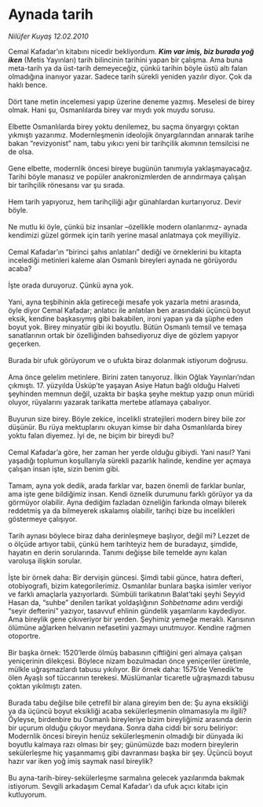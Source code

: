 # Aynada tarih

*Nilüfer Kuyaş 12.02.2010*

<div class="taraf_structure_2col_1zq">
<div class="margen_n">



 <p>Cemal Kafadar’ın kitabını nicedir bekliyordum. <b><i>Kim var imiş, biz burada yoğ iken</i></b> (Metis Yayınları) tarih bilincinin tarihini yapan bir çalışma. Ama buna meta-tarih ya da üst-tarih demeyeceğiz, çünkü tarihin böyle üstü altı falan olmadığına inanıyor yazar. Sadece tarih sürekli yeniden yazılır diyor. Çok da haklı bence. <br/><br/>Dört tane metin incelemesi yapıp üzerine deneme yazmış. Meselesi de birey olmak. Hani şu, Osmanlılarda birey var mıydı yok muydu sorusu. <br/><br/>Elbette Osmanlılarda birey yoktu denilemez, bu saçma önyargıyı çoktan yıkmıştı yazarımız. Modernleşmenin ideolojik önyargılarından arınarak tarihe bakan “revizyonist” nam, tabu yıkıcı yeni bir tarihçilik akımının temsilcisi ne de olsa. <br/><br/>Gene elbette, modernlik öncesi bireye bugünün tanımıyla yaklaşmayacağız. Tarihi böyle manasız ve popüler anakronizmlerden de arındırmaya çalışan bir tarihçilik rönesansı var şu sırada. <br/><br/>Hem tarih yapıyoruz, hem tarihçiliği ağır günahlardan kurtarıyoruz. Devir böyle. <br/><br/>Ne mutlu ki öyle, çünkü biz insanlar –özellikle modern olanlarımız- aynada kendimizi güzel görmek için tarih yerine masal anlatmaya çok meyilliyiz. <br/><br/>Cemal Kafadar’ın “birinci şahıs anlatıları” dediği ve örneklerini bu kitapta incelediği metinleri kaleme alan Osmanlı bireyleri aynada ne görüyordu acaba? <br/><br/>İşte orada duruyoruz. Çünkü ayna yok. <br/><br/>Yani, ayna teşbihinin akla getireceği mesafe yok yazarla metni arasında, öyle diyor Cemal Kafadar; anlatıcı ile anlatılan ben arasındaki üçüncü boyut eksik, kendine başkasıymış gibi bakabilen, ironi yapan ya da şüphe eden boyut yok. Birey minyatür gibi iki boyutlu. Bütün Osmanlı temsil ve temaşa sanatlarının ortak bir özelliğinden bahsediyoruz diye de gözlem yapıyor geçerken. <br/><br/>Burada bir ufuk görüyorum ve o ufukta biraz dolanmak istiyorum doğrusu. <br/><br/>Ama önce gelelim metinlere. Birini zaten tanıyoruz. İlkin Oğlak Yayınları’ndan çıkmıştı. 17. yüzyılda Üsküp’te yaşayan Asiye Hatun bağlı olduğu Halveti şeyhinden memnun değil, uzakta bir başka şeyhe mektup yazıp onun müridi oluyor, rüyalarını yazarak tarikatta mertebe atlamaya çabalıyor. <br/><br/>Buyurun size birey. Böyle zekice, incelikli stratejileri modern birey bile zor düşünür. Bu rüya mektuplarını okuyan kimse bir daha Osmanlılarda birey yoktu falan diyemez. İyi de, ne biçim bir bireydi bu? <br/><br/>Cemal Kafadar’a göre, her zaman her yerde olduğu gibiydi. Yani nasıl? Yani yaşadığı toplumun koşullarıyla sürekli pazarlık halinde, kendine yer açmaya çalışan insan işte, sizin benim gibi. <br/><br/>Tamam, ayna yok dedik, arada farklar var, bazen önemli de farklar bunlar, ama işte gene bildiğimiz insan. Kendi öznelik durumunu farklı görüyor ya da görmüyor olabilir. Ayna dediğim fazladan özneliğin farkında olmayı bilerek reddetmiş ya da bilmeyerek ıskalamış olabilir, tarihçi bize bu incelikleri göstermeye çalışıyor. <br/><br/>Tarih aynası böylece biraz daha derinleşmeye başlıyor, değil mi? Lezzet de o ölçüde artıyor tabii, çünkü hem tarihteyiz hem de buradayız, şimdide, hayatın en derin sorularında. Tanımı değişse bile temelde aynı kalan varoluşa ilişkin sorular. <br/><br/>İşte bir örnek daha: Bir dervişin güncesi. Şimdi tabii günce, hatıra defteri, otobiyografi, bizim kategorilerimiz. Osmanlılar bunlara başka isimler veriyor ve farklı amaçlarla yazıyorlardı. Sümbüli tarikatının Balat’taki şeyhi Seyyid Hasan da, “suhbe” denilen tarikat yoldaşlığının <i>Sohbetname</i> adını verdiği “seyir defterini” yazıyor, tasavvuf ehlinin gündelik yaşamlarını kaydediyor. Ama bireylik gene çıkıveriyor bir yerden. Şeyhimiz yemeğe meraklı. Karısının ölümüne ağlarken helvanın nefasetini yazmayı unutmuyor. Kendine rağmen otoportre. <br/><br/>Bir başka örnek: 1520’lerde ölmüş babasının çiftliğini geri almaya çalışan yeniçerinin dilekçesi. Böylece nizam bozulmadan önce yeniçeriler üretimle, mülkle uğraşmazlardı tabusu yıkılıyor. Bir örnek daha: 1575’de Venedik’te ölen Ayaşlı sof tüccarının terekesi. Müslümanlar ticaretle uğraşmazdı tabusu çoktan yıkılmıştı zaten. <br/><br/>Burada tabu değilse bile çetrefil bir alana gireyim ben de: Şu ayna eksikliği ya da üçüncü boyut eksikliği acaba sekülerleşmenin olmamasıyla mı ilgili? Öyleyse, birdenbire bu Osmanlı bireyleriye bizim bireyliğimiz arasında derin bir uçurum olduğu çıkıyor meydana. Sonra daha ciddi bir soru beliriyor: Modernlik öncesi bireyin henüz sekülerleşmenin olmadığı bir dünyada iki boyutlu kalmaya razı olması bir şey; günümüzde bazı modern bireylerin sekülerleşme hiç yaşanmamış gibi davranması başka bir şey. Üçüncü boyut hazır var iken yoğ imiş saymak nasıl bireylik? <br/><br/>Bu ayna-tarih-birey-sekülerleşme sarmalına gelecek yazılarımda bakmak istiyorum. Sevgili arkadaşım Cemal Kafadar’ı da ufuk açıcı kitabı için kutluyorum.</p>
<br/>
<br/>
<br/>



<br/>


<div id="taraf_not">
</div>

</div>


</div>
